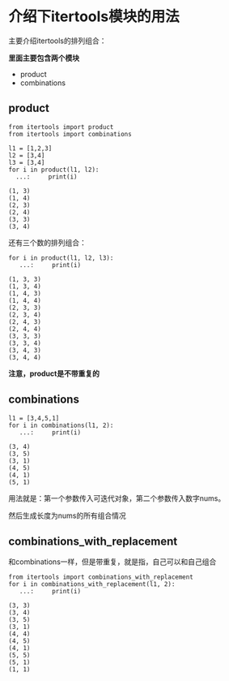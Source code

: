 # 介绍下itertools模块的用法

主要介绍itertools的排列组合：

**里面主要包含两个模块**

- product
- combinations

## product

```
from itertools import product
from itertools import combinations
```

```
l1 = [1,2,3]
l2 = [3,4]
l3 = [3,4]
for i in product(l1, l2):
  ...:     print(i)
```

```
(1, 3)
(1, 4)
(2, 3)
(2, 4)
(3, 3)
(3, 4)
```

还有三个数的排列组合：

```
for i in product(l1, l2, l3):
   ...:     print(i)
```

```
(1, 3, 3)
(1, 3, 4)
(1, 4, 3)
(1, 4, 4)
(2, 3, 3)
(2, 3, 4)
(2, 4, 3)
(2, 4, 4)
(3, 3, 3)
(3, 3, 4)
(3, 4, 3)
(3, 4, 4)
```

**注意，product是不带重复的**

## combinations

```
l1 = [3,4,5,1]
for i in combinations(l1, 2):
   ...:     print(i)
```

```
(3, 4)
(3, 5)
(3, 1)
(4, 5)
(4, 1)
(5, 1)
```

用法就是：第一个参数传入可迭代对象，第二个参数传入数字nums。

然后生成长度为nums的所有组合情况

## combinations_with_replacement

和combinations一样，但是带重复，就是指，自己可以和自己组合

```
from itertools import combinations_with_replacement
for i in combinations_with_replacement(l1, 2):
   ...:     print(i)
```

```
(3, 3)
(3, 4)
(3, 5)
(3, 1)
(4, 4)
(4, 5)
(4, 1)
(5, 5)
(5, 1)
(1, 1)
```

